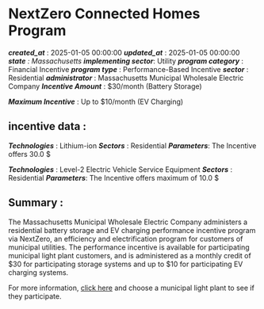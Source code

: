 # NextZero Connected Homes Program 
 ***created_at*** : 2025-01-05 00:00:00 
 ***updated_at*** : 2025-01-05 00:00:00 
 ***state** : Massachusetts 
 **implementing sector***: Utility 
 ***program category*** : Financial Incentive 
 ***program type*** : Performance-Based Incentive 
 ***sector*** : Residential 
 ***administrator*** : Massachusetts Municipal Wholesale Electric Company 
 ***Incentive Amount*** : $30/month (Battery Storage)

 
 ***Maximum Incentive*** : Up to $10/month (EV Charging)

 
 ## incentive data : 
 ***Technologies*** : Lithium-ion 
 ***Sectors*** : Residential 
 ***Parameters***: The Incentive offers 30.0 $ 
 
 ***Technologies*** : Level-2 Electric Vehicle Service Equipment 
 ***Sectors*** : Residential 
 ***Parameters***: The Incentive offers maximum of 10.0 $ 
 
 ## Summary : 
 The Massachusetts Municipal Wholesale Electric Company administers a
residential battery storage and EV charging performance incentive program via
NextZero, an efficiency and electrification program for customers of municipal
utilities. The performance incentive is available for participating municipal
light plant customers, and is administered as a monthly credit of $30 for
participating storage systems and up to $10 for participating EV charging
systems.

For more information, [click
here](https://nextzeroconnectedhomes.virtualpeaker.io/overview/#qualifications)
and choose a municipal light plant to see if they participate.

 
 